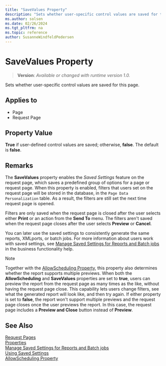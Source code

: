 ```yaml
---
title: "SaveValues Property"
description: "Sets whether user-specific control values are saved for this page."
ms.author: solsen
ms.date: 02/26/2024
ms.tgt_pltfrm: na
ms.topic: reference
author: SusanneWindfeldPedersen
---
```

[//]: # (START>DO_NOT_EDIT)
[//]: # (IMPORTANT:Do not edit any of the content between here and the END>DO_NOT_EDIT.)
[//]: # (Any modifications should be made in the .xml files in the ModernDev repo.)
# SaveValues Property
> **Version**: _Available or changed with runtime version 1.0._

Sets whether user-specific control values are saved for this page.

## Applies to
-   Page
-   Request Page

[//]: # (IMPORTANT: END>DO_NOT_EDIT)


## Property Value  

**True** if user-defined control values are saved; otherwise, **false**. The default is **false**.  
  
## Remarks  

The **SaveValues** property enables the *Saved Settings* feature on the request page, which saves a predefined group of options for a page or request page. When this property is enabled, filters that users set on the request page will be stored in the database, in the `Page Data Personalization` table. As a result, the filters are still set the next time request page is opened.

Filters are only saved when the request page is closed after the user selects either **Print** or an action from the **Send To** menu. The filters aren't saved when the request page closes after the user selects **Preview** or **Cancel**.

You can later use the saved settings to consistently generate the same reports, XMLports, or batch jobs. For more information about users work with saved settings, see [Manage Saved Settings for Reports and Batch jobs](/dynamics365/business-central/reports-saving-reusing-settings) in the business functionality help.

> [!NOTE]
> Together with the [AllowScheduling Property](devenv-allowscheduling-property.md), this property also determines whether the report supports multiple previews. When both the **AllowScheduling** and **SaveValues** properties are set to **true**, users can preview the report from the request page as many times as the like, without having the request page close. This capability lets users change filters, see what the generated report will look like, and then try again. If either property is set to **false**, the report won't support multiple previews and the request page closes once the user previews the report. In this case, the request page includes a **Preview and Close** button instead of **Preview**.

## See Also

[Request Pages](../devenv-request-pages.md)  
[Properties](devenv-properties.md)  
[Manage Saved Settings for Reports and Batch jobs](/dynamics365/business-central/reports-saving-reusing-settings)  
[Using Saved Settings](/dynamics365/business-central/ui-work-report#SavedSettings)  
[AllowScheduling Property](devenv-allowscheduling-property.md) 
